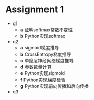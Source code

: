 # Assignment 1
- q1
	- **a** 证明softmax常数不变性
	- **b** Python实现softmax
- q2
	- **a** sigmoid梯度推导
	- **b** CrossEntropy梯度推导
	- **c** 单隐层神经网络梯度推导
	- **d** 参数数量计算
	- **e** Python实现sigmoid
	- **f** Python实现梯度检验
	- **g** Python实现前向传播和后向传播
- q3